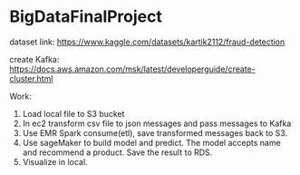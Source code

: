 # BigDataFinalProject

dataset link: https://www.kaggle.com/datasets/kartik2112/fraud-detection

create Kafka: https://docs.aws.amazon.com/msk/latest/developerguide/create-cluster.html

Work:
1.	Load local file to S3 bucket
2.	In ec2 transform csv file to json messages and pass messages to Kafka 
3.	Use EMR Spark consume(etl), save transformed messages back to S3.
4.	Use sageMaker to build model and predict. The model accepts name and recommend a product. Save the result to RDS.
5.	Visualize in local. 


